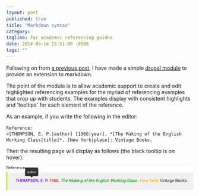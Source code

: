 ```yaml
---
layout: post
published: true
title: "Markdown syntax"
category: 
tagline: for academic referencing guides
date: 2014-08-14 15:51:00 -0500
tags: ""
---
```


Following on from [a previous post](http://tombola.github.io/geekery/2014/02/14/markdown-referencing/), I have made a simple [drupal module](https://github.com/tombola/ask_ref_filter) to provide an extension to markdown.

The point of the module is to allow academic support to create and edit highlighted referencing examples for the myriad of referencing examples that crop up with students. The examples display with consistent highlights and 'tooltips' for each element of the reference.  
  
As an example, if you write the following in the editor:

    Reference:
    >[THOMPSON, E. P.|author] [1966|year]. *[The Making of the English Working Class|title]*. [New York|place]: Vintage Books. 

Then the resulting page will display as follows (the black tooltip is on hover):


![example reference](/images/referencing_highlights.png)